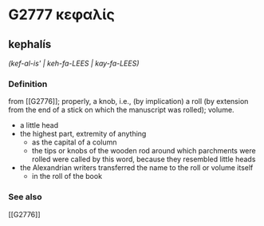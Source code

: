 # G2777 κεφαλίς

## kephalís

_(kef-al-is' | keh-fa-LEES | kay-fa-LEES)_

### Definition

from [[G2776]]; properly, a knob, i.e., (by implication) a roll (by extension from the end of a stick on which the manuscript was rolled); volume.

- a little head
- the highest part, extremity of anything
  - as the capital of a column
  - the tips or knobs of the wooden rod around which parchments were rolled were called by this word, because they resembled little heads
- the Alexandrian writers transferred the name to the roll or volume itself
  - in the roll of the book

### See also

[[G2776]]

